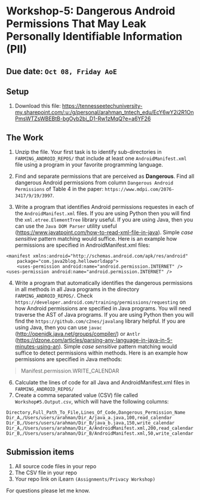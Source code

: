 # Workshop-5: Dangerous Android Permissions That May Leak Personally Identifiable Information (PII) 


## Due date: `Oct 08, Friday AoE`

## Setup 

1. Download this file: https://tennesseetechuniversity-my.sharepoint.com/:u:/g/personal/arahman_tntech_edu/EcY6wY2i2R1OnPmsWTZsWBEBtB-bgOyb2bi_D1-Rw1zMqQ?e=a6YF26


## The Work 

1. Unzip the file. Your first task is to identify sub-directories in `FARMING_ANDROID_REPOS/` that include at least one `AndroidManifest.xml` file using a program in your favorite programming language. 

2. Find and separate permissions that are perceived as **Dangerous**. Find all dangerous Android permissions from column `Dangerous Android Permissions` of Table 4 in the paper: `https://www.mdpi.com/2076-3417/9/19/3997`.

3. Write a program that identifies Android permissions requestes in each of the `AndroidManifest.xml` files. If you are using Python then you will find the `xml.etree.ElementTree` library useful. If you are using Java, then you can use the `Java DOM Parser` utility useful (https://www.javatpoint.com/how-to-read-xml-file-in-java). Simple _case sensitive_ pattern matching would suffice. Here is an example how permissions are specified in AndroidManifest.xml files: 


```
<manifest xmlns:android="http://schemas.android.com/apk/res/android"
    package="com.java2blog.helloworldapp">
    <uses-permission android:name="android.permission.INTERNET" />
<uses-permission android:name="android.permission.INTERNET" />     

```

4. Write a program that automatically identifies the dangerous permissions in all methods in all Java programs in the directory `FARMING_ANDROID_REPOS/`. Check `https://developer.android.com/training/permissions/requesting` on how Android permissions are specified in Java programs. 
You will need traverse the AST of Java programs. If you are using Python then you will find the `https://github.com/c2nes/javalang` library helpful. If you are using Java, then you can use `javac` (http://openjdk.java.net/groups/compiler/) or `Antlr` (https://dzone.com/articles/parsing-any-language-in-java-in-5-minutes-using-an). Simple _case sensitive_ pattern matching would suffice to detect permissions within methods. Here is an example how permissions are specified in Java methods: 

> Manifest.permission.WRITE_CALENDAR   

6. Calculate the lines of code for all Java and AndroidManifest.xml files in `FARMING_ANDROID_REPOS/`
7. Create a comma separated value (CSV) file called `Workshop#5.Output.csv`, which will have the following columns: 

```
Directory,Full_Path_To_File,Lines_Of_Code,Dangerous_Permission_Name
Dir_A,/Users/users/arahman/Dir_A/java_a.java,100,read_calendar
Dir_B,/Users/users/arahman/Dir_B/java_b.java,150,write_calendar
Dir_A,/Users/users/arahman/Dir_A/AndroidManifest.xml,200,read_calendar
Dir_B,/Users/users/arahman/Dir_B/AndroidManifest.xml,50,write_calendar
```

## Submission items 
1. All source code files in your repo 
2. The CSV file in your repo  
3. Your repo link on iLearn ``(Assignments/Privacy Workshop)``


For questions please let me know. 


